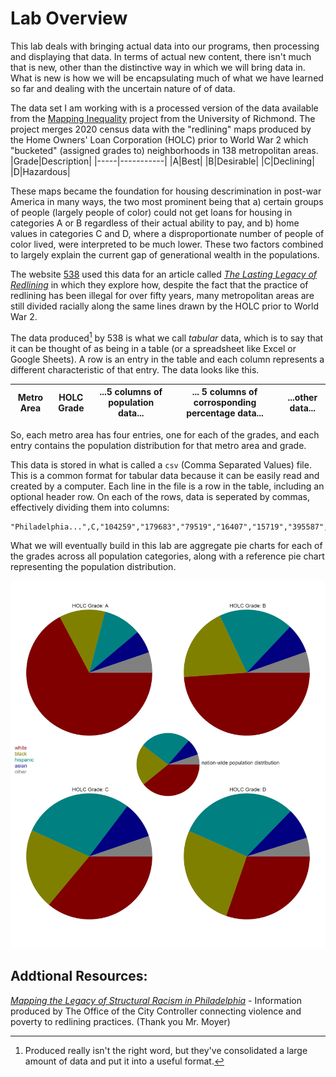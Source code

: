 # Lab Overview
This lab deals with bringing actual data into our programs, then processing and displaying that data. In terms of actual new content, there isn't much that is new, other than the distinctive way in which we will bring data in. What is new is how we will be encapsulating much of what we have learned so far and dealing with the uncertain nature of of data. 

The data set I am working with is a processed version of the data available from the [Mapping Inequality](https://dsl.richmond.edu/panorama/redlining/#loc=5/39.1/-94.58) project from the University of Richmond. The project merges 2020 census data with the "redlining" maps produced by the Home Owners' Loan Corporation (HOLC) prior to World War 2 which "bucketed" (assigned grades to) neighborhoods in 138 metropolitan areas.
|Grade|Description|
|-----|-----------|
|A|Best|
|B|Desirable|
|C|Declining|
|D|Hazardous|

These maps became the foundation for housing descrimination in post-war America in many ways, the two most prominent being that a) certain groups of people (largely people of color) could not get loans for housing in categories A or B regardless of their actual ability to pay, and b) home values in categories C and D, where a disproportionate number of people of color lived, were interpreted to be much lower. These two factors combined to largely explain the current gap of generational wealth in the populations. 

The website [538](https://fivethirtyeight.com/) used this data for an article called [_The Lasting Legacy of Redlining_](https://projects.fivethirtyeight.com/redlining/) in which they explore how, despite the fact that the practice of redlining has been illegal for over fifty years, many metropolitan areas are still divided racially along the same lines drawn by the HOLC prior to World War 2. 

The data produced[^1] by 538 is what we call _tabular_ data, which is to say that it can be thought of as being in a table (or a spreadsheet like Excel or Google Sheets). A row is an entry in the table and each column represents a different characteristic of that entry. The data looks like this.

|Metro Area|HOLC Grade|...5 columns of population data...|... 5 columns of corrosponding percentage data...|...other data...|
|----|----|----|----|----|

So, each metro area has four entries, one for each of the grades, and each entry contains the population distribution for that metro area and grade. 

This data is stored in what is called a `csv` (Comma Separated Values) file. This is a common format for tabular data because it can be easily read and created by a computer. Each line in the file is a row in the table, including an optional header row. On each of the rows, data is seperated by commas, effectively dividing them into columns:

```csv
"Philadelphia...",C,"104259","179683","79519","16407","15719","395587",...
```

What we will eventually build in this lab are aggregate pie charts for each of the grades across all population categories, along with a reference pie chart representing the population distribution. 

![Pie charts for each HOLC Grade with population representation!](assets/lab201-redlining-final.png "HOLC Grade Pie Charts")

## Addtional Resources:

[_Mapping the Legacy of Structural Racism in Philadelphia_](https://controller.phila.gov/philadelphia-audits/mapping-the-legacy-of-structural-racism-in-philadelphia/) - Information produced by The Office of the City Controller connecting violence and poverty to redlining practices. (Thank you Mr. Moyer) 

<!--Footnotes-->
[^1]: Produced really isn't the right word, but they've consolidated a large amount of data and put it into a useful format. 